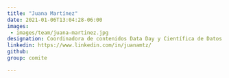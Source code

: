 ```yaml
---
title: "Juana Martínez"
date: 2021-01-06T13:04:28-06:00
images: 
 - images/team/juana-martinez.jpg
designation: Coordinadora de contenidos Data Day y Científica de Datos Deacero
linkedin: https://www.linkedin.com/in/juanamtz/
github: 
group: comite

---
```



